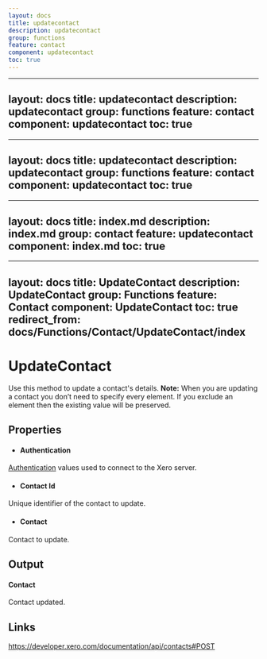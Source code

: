 ```yaml
---
layout: docs
title: updatecontact
description: updatecontact
group: functions
feature: contact
component: updatecontact
toc: true
---
```

---
layout: docs
title: updatecontact
description: updatecontact
group: functions
feature: contact
component: updatecontact
toc: true
---
---
layout: docs
title: updatecontact
description: updatecontact
group: functions
feature: contact
component: updatecontact
toc: true
---
---
layout: docs
title: index.md
description: index.md
group: contact
feature: updatecontact
component: index.md
toc: true
---
---
layout: docs
title: UpdateContact
description: UpdateContact
group: Functions
feature: Contact
component: UpdateContact
toc: true
redirect_from: docs/Functions/Contact/UpdateContact/index
---
UpdateContact
============

Use this method to update a contact's details.
**Note:** When you are updating a contact you don’t need to specify every element. If you exclude an element then the existing value will be preserved.

Properties
----------

-  #### Authentication
[Authentication](../../../Common/Authentication/Index.md) values used to connect to the Xero server.
-  #### Contact Id
Unique identifier of the contact to update.
-  #### Contact
Contact to update.


Output
-----
#### Contact
Contact updated.

Links
-----

https://developer.xero.com/documentation/api/contacts#POST
